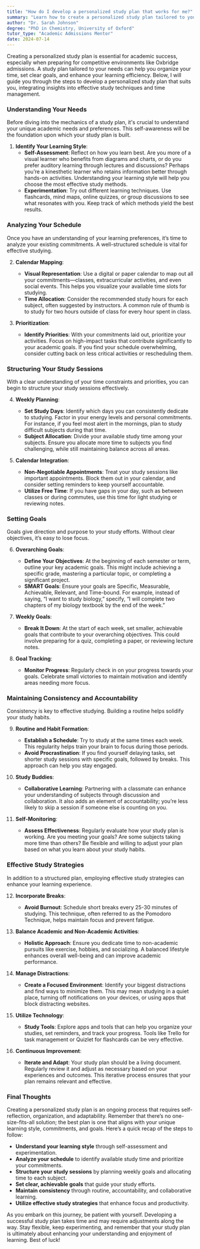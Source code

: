 ```yaml
---
title: "How do I develop a personalized study plan that works for me?"
summary: "Learn how to create a personalized study plan tailored to your needs for better time management and academic success in competitive environments."
author: "Dr. Sarah Johnson"
degree: "PhD in Chemistry, University of Oxford"
tutor_type: "Academic Admissions Mentor"
date: 2024-07-14
---
```


Creating a personalized study plan is essential for academic success, especially when preparing for competitive environments like Oxbridge admissions. A study plan tailored to your needs can help you organize your time, set clear goals, and enhance your learning efficiency. Below, I will guide you through the steps to develop a personalized study plan that suits you, integrating insights into effective study techniques and time management.

### Understanding Your Needs

Before diving into the mechanics of a study plan, it's crucial to understand your unique academic needs and preferences. This self-awareness will be the foundation upon which your study plan is built.

1. **Identify Your Learning Style**:
   - **Self-Assessment**: Reflect on how you learn best. Are you more of a visual learner who benefits from diagrams and charts, or do you prefer auditory learning through lectures and discussions? Perhaps you’re a kinesthetic learner who retains information better through hands-on activities. Understanding your learning style will help you choose the most effective study methods.
   - **Experimentation**: Try out different learning techniques. Use flashcards, mind maps, online quizzes, or group discussions to see what resonates with you. Keep track of which methods yield the best results.

### Analyzing Your Schedule

Once you have an understanding of your learning preferences, it’s time to analyze your existing commitments. A well-structured schedule is vital for effective studying.

2. **Calendar Mapping**:
   - **Visual Representation**: Use a digital or paper calendar to map out all your commitments—classes, extracurricular activities, and even social events. This helps you visualize your available time slots for studying.
   - **Time Allocation**: Consider the recommended study hours for each subject, often suggested by instructors. A common rule of thumb is to study for two hours outside of class for every hour spent in class.

3. **Prioritization**:
   - **Identify Priorities**: With your commitments laid out, prioritize your activities. Focus on high-impact tasks that contribute significantly to your academic goals. If you find your schedule overwhelming, consider cutting back on less critical activities or rescheduling them.

### Structuring Your Study Sessions

With a clear understanding of your time constraints and priorities, you can begin to structure your study sessions effectively.

4. **Weekly Planning**:
   - **Set Study Days**: Identify which days you can consistently dedicate to studying. Factor in your energy levels and personal commitments. For instance, if you feel most alert in the mornings, plan to study difficult subjects during that time.
   - **Subject Allocation**: Divide your available study time among your subjects. Ensure you allocate more time to subjects you find challenging, while still maintaining balance across all areas.

5. **Calendar Integration**:
   - **Non-Negotiable Appointments**: Treat your study sessions like important appointments. Block them out in your calendar, and consider setting reminders to keep yourself accountable.
   - **Utilize Free Time**: If you have gaps in your day, such as between classes or during commutes, use this time for light studying or reviewing notes.

### Setting Goals

Goals give direction and purpose to your study efforts. Without clear objectives, it’s easy to lose focus.

6. **Overarching Goals**:
   - **Define Your Objectives**: At the beginning of each semester or term, outline your key academic goals. This might include achieving a specific grade, mastering a particular topic, or completing a significant project.
   - **SMART Goals**: Ensure your goals are Specific, Measurable, Achievable, Relevant, and Time-bound. For example, instead of saying, “I want to study biology,” specify, “I will complete two chapters of my biology textbook by the end of the week.”

7. **Weekly Goals**:
   - **Break It Down**: At the start of each week, set smaller, achievable goals that contribute to your overarching objectives. This could involve preparing for a quiz, completing a paper, or reviewing lecture notes.

8. **Goal Tracking**:
   - **Monitor Progress**: Regularly check in on your progress towards your goals. Celebrate small victories to maintain motivation and identify areas needing more focus.

### Maintaining Consistency and Accountability

Consistency is key to effective studying. Building a routine helps solidify your study habits.

9. **Routine and Habit Formation**:
   - **Establish a Schedule**: Try to study at the same times each week. This regularity helps train your brain to focus during those periods.
   - **Avoid Procrastination**: If you find yourself delaying tasks, set shorter study sessions with specific goals, followed by breaks. This approach can help you stay engaged.

10. **Study Buddies**:
    - **Collaborative Learning**: Partnering with a classmate can enhance your understanding of subjects through discussion and collaboration. It also adds an element of accountability; you’re less likely to skip a session if someone else is counting on you.

11. **Self-Monitoring**:
    - **Assess Effectiveness**: Regularly evaluate how your study plan is working. Are you meeting your goals? Are some subjects taking more time than others? Be flexible and willing to adjust your plan based on what you learn about your study habits.

### Effective Study Strategies

In addition to a structured plan, employing effective study strategies can enhance your learning experience.

12. **Incorporate Breaks**:
    - **Avoid Burnout**: Schedule short breaks every 25-30 minutes of studying. This technique, often referred to as the Pomodoro Technique, helps maintain focus and prevent fatigue.

13. **Balance Academic and Non-Academic Activities**:
    - **Holistic Approach**: Ensure you dedicate time to non-academic pursuits like exercise, hobbies, and socializing. A balanced lifestyle enhances overall well-being and can improve academic performance.

14. **Manage Distractions**:
    - **Create a Focused Environment**: Identify your biggest distractions and find ways to minimize them. This may mean studying in a quiet place, turning off notifications on your devices, or using apps that block distracting websites.

15. **Utilize Technology**:
    - **Study Tools**: Explore apps and tools that can help you organize your studies, set reminders, and track your progress. Tools like Trello for task management or Quizlet for flashcards can be very effective.

16. **Continuous Improvement**:
    - **Iterate and Adapt**: Your study plan should be a living document. Regularly review it and adjust as necessary based on your experiences and outcomes. This iterative process ensures that your plan remains relevant and effective.

### Final Thoughts

Creating a personalized study plan is an ongoing process that requires self-reflection, organization, and adaptability. Remember that there’s no one-size-fits-all solution; the best plan is one that aligns with your unique learning style, commitments, and goals. Here’s a quick recap of the steps to follow:

- **Understand your learning style** through self-assessment and experimentation.
- **Analyze your schedule** to identify available study time and prioritize your commitments.
- **Structure your study sessions** by planning weekly goals and allocating time to each subject.
- **Set clear, achievable goals** that guide your study efforts.
- **Maintain consistency** through routine, accountability, and collaborative learning.
- **Utilize effective study strategies** that enhance focus and productivity.

As you embark on this journey, be patient with yourself. Developing a successful study plan takes time and may require adjustments along the way. Stay flexible, keep experimenting, and remember that your study plan is ultimately about enhancing your understanding and enjoyment of learning. Best of luck!
    